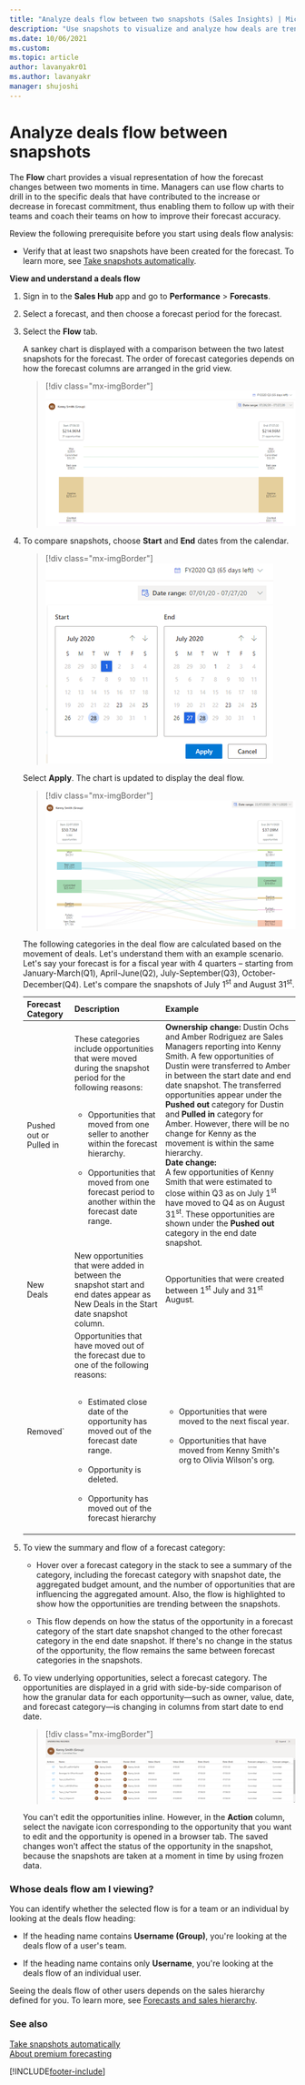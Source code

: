 ```yaml
---
title: "Analyze deals flow between two snapshots (Sales Insights) | MicrosoftDocs"
description: "Use snapshots to visualize and analyze how deals are trending between two moments in time in a deal flow chart."
ms.date: 10/06/2021
ms.custom: 
ms.topic: article
author: lavanyakr01
ms.author: lavanyakr
manager: shujoshi
---
```


# Analyze deals flow between snapshots

The **Flow** chart provides a visual representation of how the forecast changes between two moments in time. Managers can use flow charts to drill in to the specific deals that have contributed to the increase or decrease in forecast commitment, thus enabling them to follow up with their teams and coach their teams on how to improve their forecast accuracy.	

Review the following prerequisite before you start using deals flow analysis:	

- Verify that at least two snapshots have been created for the forecast. To learn more, see [Take snapshots automatically](manage-snapshots-forecast.md).	

**View and understand a deals flow**	

1. Sign in to the **Sales Hub** app and go to **Performance** > **Forecasts**.	

2. Select a forecast, and then choose a forecast period for the forecast.	

3. Select the **Flow** tab.	

   A sankey chart is displayed with a comparison between the two latest snapshots for the forecast. The order of forecast categories depends on how the forecast columns are arranged in the grid view.	

   > [!div class="mx-imgBorder"]	
   > ![Deals flow sankey chart](media/predictive-forecasting-deal-flow-sankey-chart.png "Deals flow sankey chart") 

4. To compare snapshots, choose **Start** and **End** dates from the calendar. 	

   > [!div class="mx-imgBorder"]	
   > ![Select start and end dates](media/predictive-forecasting-deal-flow-select-start-end-date.png "Select start and end dates")	
 	
   Select **Apply**. The chart is updated to display the deal flow.
   
   > [!div class="mx-imgBorder"]	
   > ![Deal flow chart between dates](media/predictive-forecasting-deal-flow-chart-between-dates.png "Deal flow chart between dates")  

    The following categories in the deal flow are calculated based on the movement of deals. Let's understand them with an example scenario. Let's say your forecast is for a fiscal year with 4 quarters – starting from January-March(Q1), April-June(Q2), July-September(Q3), October-December(Q4). Let's compare the snapshots of July 1<sup>st</sup> and August 31<sup>st</sup>.

    | **Forecast Category** | **Description** | **Example** |
    |-------------------------|-------------------------|-------------------------|
    | Pushed out or Pulled in | These categories include opportunities that were moved during the snapshot period for the following reasons:</br><ul></br><li>Opportunities that moved from one seller to another within the forecast hierarchy.</li></br><li>Opportunities that moved from one forecast period to another within the forecast date range.</li></br></ul> | **Ownership change:** Dustin Ochs and Amber Rodriguez are Sales Managers reporting into Kenny Smith. A few opportunities of Dustin were transferred to Amber in between the start date and end date snapshot. The transferred opportunities appear under the **Pushed out** category for Dustin and **Pulled in** category for Amber. However, there will be no change for Kenny as the movement is within the same hierarchy.</br>**Date change:**</br>A few opportunities of Kenny Smith that were estimated to close within Q3 as on July 1<sup>st</sup> have moved to Q4 as on August 31<sup>st</sup>. These opportunities are shown under the **Pushed out** category in the end date snapshot. |
    | New Deals | New opportunities that were added in between the snapshot start and end dates appear as New Deals in the Start date snapshot column. | Opportunities that were created between 1<sup>st</sup> July and 31<sup>st</sup> August. |
    | Removed` | Opportunities that have moved out of the forecast due to one of the following reasons:</br><ul></br><li>Estimated close date of the opportunity has moved out of the forecast date range.</li></br><li>Opportunity is deleted.</li></br><li>Opportunity has moved out of the forecast hierarchy</li></br></ul> | <ul></br><li>Opportunities that were moved to the next fiscal year.</li></br><li>Opportunities that have moved from Kenny Smith's org to Olivia Wilson's org.</li></br></ul> |
5. To view the summary and flow of a forecast category:	

   - Hover over a forecast category in the stack to see a summary of the category, including the forecast category with snapshot date, the aggregated budget amount, and the number of opportunities that are influencing the aggregated amount. Also, the flow is highlighted to show how the opportunities are trending between the snapshots.	

   - This flow depends on how the status of the opportunity in a forecast category of the start date snapshot changed to the other forecast category in the end date snapshot. If there's no change in the status of the opportunity, the flow remains the same between forecast categories in the snapshots.	

6. To view underlying opportunities, select a forecast category. The opportunities are displayed in a grid with side-by-side comparison of how the granular data for each opportunity—such as owner, value, date, and forecast category—is changing in columns from start date to end date.	

   > [!div class="mx-imgBorder"]	
   > ![Underlying opportunities of a forecast category](media/predictive-forecasting-deal-underlying-opportunities-forecast-category.png "Underlying opportunities of a forecast category")	

   You can't edit the opportunities inline. However, in the **Action** column, select the navigate icon corresponding to the opportunity that you want to edit and the opportunity is opened in a browser tab. The saved changes won't affect the status of the opportunity in the snapshot, because the snapshots are taken at a moment in time by using frozen data.	

### Whose deals flow am I viewing?	

You can identify whether the selected flow is for a team or an individual by looking at the deals flow heading:	

-	If the heading name contains **Username (Group)**, you're looking at the deals flow of a user's team.	

-	If the heading name contains only **Username**, you're looking at the deals flow of an individual user.	

Seeing the deals flow of other users depends on the sales hierarchy defined for you. To learn more, see [Forecasts and sales hierarchy](/dynamics365/sales-enterprise/view-forecasts#forecasts-and-sales-hierarchy).	


### See also	

[Take snapshots automatically](manage-snapshots-forecast.md)   
[About premium forecasting](configure-premium-forecasting.md)


[!INCLUDE[footer-include](../includes/footer-banner.md)]
